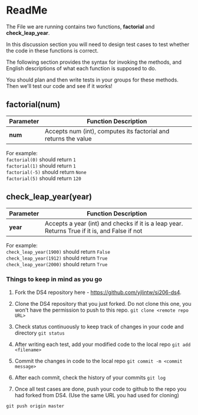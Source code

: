 # ReadMe
The File we are running contains two functions, **factorial** and **check_leap_year**.

In this discussion section you will need to design test cases to test whether the code in these functions is correct.

The following section provides the syntax for invoking the methods, and English descriptions of what each function is supposed to do.

You should plan and then write tests in your groups for these methods. Then we'll test our code and see if it works!

## factorial(num)
|Parameter| Function Description|
|----|----|
|**num**| Accepts num (int), computes its factorial and returns the value |

For example:  
```factorial(0)``` should return ```1```  
```factorial(1)``` should return ```1```  
```factorial(-5)``` should return ```None```  
```factorial(5)``` should return ```120```  

## check_leap_year(year)
|Parameter| Function Description|
|----|----|
|**year**| Accepts a year (int) and checks if it is a leap year. Returns True if it is, and False if not|

For example:  
```check_leap_year(1900)``` should return ```False```  
```check_leap_year(1912)``` should return ```True```  
```check_leap_year(2000)``` should return ```True```  

### Things to keep in mind as you go
1. Fork the DS4 repository here - https://github.com/yjlintw/si206-ds4. 

2. Clone the DS4 repository that you just forked. Do not clone this one, you won't have the permission to push to this repo. ```git clone <remote repo URL>```

2. Check status continuously to keep track of changes in your code and directory ```git status```

3. After writing each test, add your modified code to the local repo ```git add <filename>```

4. Commit the changes in code to the local repo ```git commit -m <commit message>```

5. After each commit, check the history of your commits ```git log```

6. Once all test cases are done, push your code to github to the repo you had forked from DS4. (Use the same URL you had used for cloning)
  
  ```git push origin master```
